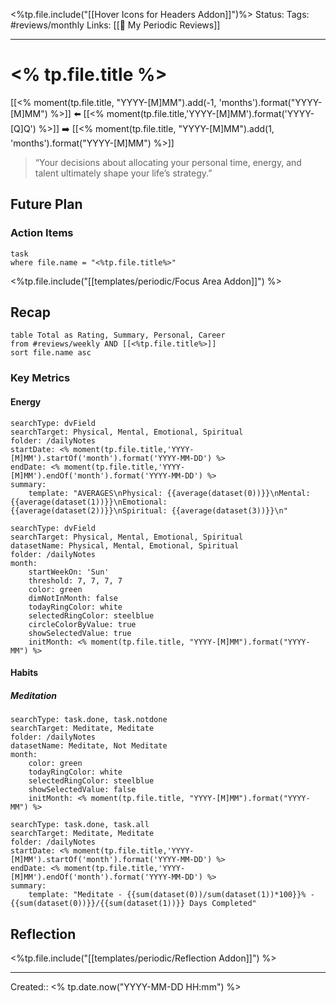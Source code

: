<%tp.file.include("[[Hover Icons for Headers Addon]]")%>
Status:
Tags: #reviews/monthly
Links: [[📆 My Periodic Reviews]]
___
# <% tp.file.title %>
[[<% moment(tp.file.title, "YYYY-[M]MM").add(-1, 'months').format("YYYY-[M]MM") %>]] ⬅️ [[<% moment(tp.file.title,'YYYY-[M]MM').format('YYYY-[Q]Q') %>]]  ➡️ [[<% moment(tp.file.title, "YYYY-[M]MM").add(1, 'months').format("YYYY-[M]MM") %>]]
> “Your decisions about allocating your personal time, energy, and talent ultimately shape your life’s strategy.”
## Future Plan

### Action Items
```dataview
task
where file.name = "<%tp.file.title%>"
```

<%tp.file.include("[[templates/periodic/Focus Area Addon]]") %>
## Recap
```dataview
table Total as Rating, Summary, Personal, Career
from #reviews/weekly AND [[<%tp.file.title%>]]
sort file.name asc
```
### Key Metrics
#### Energy
```tracker
searchType: dvField
searchTarget: Physical, Mental, Emotional, Spiritual
folder: /dailyNotes
startDate: <% moment(tp.file.title,'YYYY-[M]MM').startOf('month').format('YYYY-MM-DD') %>
endDate: <% moment(tp.file.title,'YYYY-[M]MM').endOf('month').format('YYYY-MM-DD') %>
summary:
    template: "AVERAGES\nPhysical: {{average(dataset(0))}}\nMental: {{average(dataset(1))}}\nEmotional: {{average(dataset(2))}}\nSpiritual: {{average(dataset(3))}}\n"
```
``` tracker
searchType: dvField
searchTarget: Physical, Mental, Emotional, Spiritual
datasetName: Physical, Mental, Emotional, Spiritual
folder: /dailyNotes
month:
    startWeekOn: 'Sun'
    threshold: 7, 7, 7, 7
    color: green
    dimNotInMonth: false
    todayRingColor: white
    selectedRingColor: steelblue
    circleColorByValue: true
    showSelectedValue: true
    initMonth: <% moment(tp.file.title, "YYYY-[M]MM").format("YYYY-MM") %>
```
#### Habits
##### Meditation
``` tracker
searchType: task.done, task.notdone
searchTarget: Meditate, Meditate
folder: /dailyNotes
datasetName: Meditate, Not Meditate
month:
    color: green
    todayRingColor: white
    selectedRingColor: steelblue
    showSelectedValue: false
    initMonth: <% moment(tp.file.title, "YYYY-[M]MM").format("YYYY-MM") %>
```

``` tracker
searchType: task.done, task.all
searchTarget: Meditate, Meditate
folder: /dailyNotes
startDate: <% moment(tp.file.title,'YYYY-[M]MM').startOf('month').format('YYYY-MM-DD') %>
endDate: <% moment(tp.file.title,'YYYY-[M]MM').endOf('month').format('YYYY-MM-DD') %>
summary:
    template: "Meditate - {{sum(dataset(0))/sum(dataset(1))*100}}% - {{sum(dataset(0))}}/{{sum(dataset(1))}} Days Completed"
```
## Reflection

<%tp.file.include("[[templates/periodic/Reflection Addon]]") %>

___
Created:: <% tp.date.now("YYYY-MM-DD HH:mm") %>
